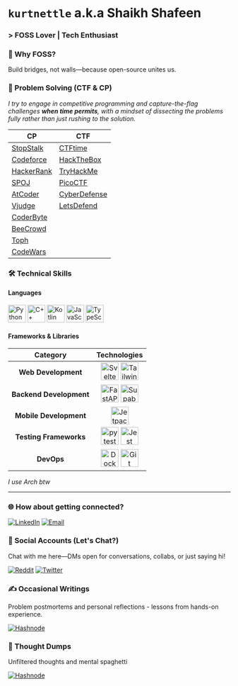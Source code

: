 # `kurtnettle` a.k.a Shaikh Shafeen

### > FOSS Lover | Tech Enthusiast

### 🌱 Why FOSS?
Build bridges, not walls—because open-source unites us.

### 🎯 Problem Solving (CTF & CP)
_I try to engage in competitive programming and capture-the-flag challenges **when time permits**, with a mindset of dissecting the problems fully rather than just rushing to the solution._

| CP  | CTF |
| --- | --- |
| [StopStalk](https://www.stopstalk.com/user/profile/kurtnettle) | [CTFtime](https://ctftime.org/user/211271) |
| [Codeforce](https://codeforces.com/profile/kurtnettle) | [HackTheBox](https://app.hackthebox.com/profile/1035368) |
| [HackerRank](https://www.hackerrank.com/kurtnettle) | [TryHackMe](https://tryhackme.com/p/KurtNettle) |
| [SPOJ](https://www.spoj.com/users/kurtnettle) | [PicoCTF](https://play.picoctf.org/users/KurtNettle) |
| [AtCoder](https://atcoder.jp/users/KurtNettle) | [CyberDefense](https://cyberdefenders.org/p/kurtnettle) |
| [Vjudge](https://vjudge.net/user/KurtNettle) | [LetsDefend](https://app.letsdefend.io/user/kurtnettle) |
| [CoderByte](https://coderbyte.com/profile/KurtNettle) |
| [BeeCrowd](https://www.beecrowd.com.br/judge/en/profile/650796) |
| [Toph](https://toph.co/u/KurtNettle) |
| [CodeWars](https://www.codewars.com/users/kurtnettle) |

### 🛠️ Technical Skills

#### Languages

<p>
  <img src="https://cdn.jsdelivr.net/gh/devicons/devicon@latest/icons/python/python-original.svg" alt="Python" height="40" width="40" />
  <img src="https://cdn.jsdelivr.net/gh/devicons/devicon/icons/cplusplus/cplusplus-original.svg" alt="C++" height="40" width="40" />
  <img src="https://cdn.jsdelivr.net/gh/devicons/devicon/icons/kotlin/kotlin-original.svg" 
alt="Kotlin" height="40" width="40" />
  <img src="https://cdn.jsdelivr.net/gh/devicons/devicon/icons/javascript/javascript-original.svg" alt="JavaScript" height="40" width="40" />
  <img src="https://cdn.jsdelivr.net/gh/devicons/devicon/icons/typescript/typescript-original.svg" alt="TypeScript" height="40" width="40" />
</p>

#### Frameworks & Libraries

<table>
  <thead>
    <tr>
      <th>Category</th>
      <th>Technologies</th>
    </tr>
  </thead>
  <tbody align=center>
    <tr>
      <td><strong>Web Development</strong></td>
      <td>
        <img alt=Svelte height=40 src=https://cdn.jsdelivr.net/gh/devicons/devicon/icons/svelte/svelte-original.svg title=Svelte width=40>
        <img alt=TailwindCSS height=40 src=https://cdn.jsdelivr.net/gh/devicons/devicon/icons/tailwindcss/tailwindcss-original.svg title=TailwindCSS width=40>      </td>
    </tr>
    <tr>
      <td><strong>Backend Development</strong></td>
      <td>
        <img alt=FastAPI height=40 src=https://cdn.jsdelivr.net/gh/devicons/devicon/icons/fastapi/fastapi-original.svg title=FastAPI width=40>
        <img alt=Supabase height=40 src=https://cdn.jsdelivr.net/gh/devicons/devicon/icons/supabase/supabase-original.svg title=Supabase width=40>
      </td>
    </tr>
    <tr>
      <td><strong>Mobile Development</strong></td>
      <td>
        <img alt="Jetpack Compose"height=40 src=https://cdn.jsdelivr.net/gh/devicons/devicon/icons/jetpackcompose/jetpackcompose-original.svg title="Jetpack Compose"width=40>
      </td>
    </tr>    
    <tr>
      <td><strong>Testing Frameworks</strong></td>
      <td>
        <img alt=pytest height=40 src=https://cdn.jsdelivr.net/gh/devicons/devicon/icons/pytest/pytest-original.svg title=pytest width=40>
        <img alt=Jest height=40 src=https://cdn.jsdelivr.net/gh/devicons/devicon/icons/jest/jest-plain.svg title=Jest width=40>
      </td>
    </tr>
    <tr>
      <td><strong>DevOps</strong></td>
      <td>
        <img alt=Docker height=40 src=https://cdn.jsdelivr.net/gh/devicons/devicon/icons/docker/docker-original.svg title=Docker width=40>
        <img alt=Git height=40 src=https://cdn.jsdelivr.net/gh/devicons/devicon/icons/git/git-original.svg title=Git width=40>
      </td>      
    </tr>    
  </tbody>
</table>

_I use Arch btw_

---

### 🌐 How about getting connected?
[![LinkedIn](https://img.shields.io/badge/Shaikh_Shafeen-LinkedIn-0077B5?style=for-the-badge&logo=linkedin&logoColor=0077B5&link=https://www.linkedin.com/in/shaikh-shafeen)](https://www.linkedin.com/in/shaikh-shafeen)
[![Email](https://img.shields.io/badge/shafeen@duck.com-Email-22D172?style=for-the-badge&logo=gmail&logoColor=22D172&link=mailto:shafeen@duck.com)](mailto:shafeen@duck.com)

### 💬 Social Accounts (Let's Chat?)
Chat with me here—DMs open for conversations, collabs, or just saying hi!

[![Reddit](https://img.shields.io/badge/u/kurtnettle__2-Reddit-FF4500?style=for-the-badge&logo=reddit&logoColor=FF4500&link=https://www.reddit.com/user/kurtnettle_2)](https://www.reddit.com/user/kurtnettle_2)
[![Twitter](https://img.shields.io/badge/@kurtnettle-Twitter-1DA1F2?style=for-the-badge&logo=X&logoColor=white&link=https://x.com/kurtnettle)](https://x.com/kurtnettle)

### ✍️ Occasional Writings

Problem postmortems and personal reflections - lessons from hands-on experience.

[![Hashnode](https://img.shields.io/badge/kurtnettle.hashnode.dev-Hashnode-2962FF?style=for-the-badge&logo=hashnode&logoColor=white&link=https://kurtnettle.hashnode.dev)](https://kurtnettle.hashnode.dev)

### 📜 Thought Dumps

Unfiltered thoughts and mental spaghetti

[![Hashnode](https://img.shields.io/badge/@hello__kurtnettle-Telegram-26A5E4?style=for-the-badge&logo=telegram&logoColor=white&link=https://t.me/hello_kurtnettle)](https://t.me/hello_kurtnettle)
